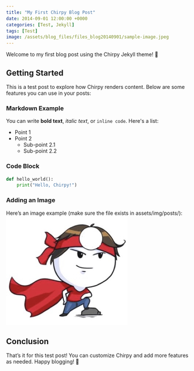 ```yaml
---
title: "My First Chirpy Blog Post"
date: 2014-09-01 12:00:00 +0000
categories: [Test, Jekyll]
tags: [Test]
image: /assets/blog_files/files_blog20140901/sample-image.jpeg
---
```


Welcome to my first blog post using the Chirpy Jekyll theme! 🚀

## Getting Started

This is a test post to explore how Chirpy renders content. Below are some features you can use in your posts:

### Markdown Example
You can write **bold text**, *italic text*, or `inline code`. Here's a list:

- Point 1
- Point 2
  - Sub-point 2.1
  - Sub-point 2.2

### Code Block
```python
def hello_world():
    print("Hello, Chirpy!")
```

### Adding an Image
Here’s an image example (make sure the file exists in assets/img/posts/):
![image](/assets/blog_files/files_blog20140901/sample-image.jpeg)



## Conclusion
That’s it for this test post! You can customize Chirpy and add more features as needed. Happy blogging! 🎉
